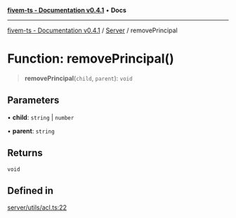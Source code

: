 [**fivem-ts - Documentation v0.4.1**](../../../README.md) • **Docs**

***

[fivem-ts - Documentation v0.4.1](../../../README.md) / [Server](../README.md) / removePrincipal

# Function: removePrincipal()

> **removePrincipal**(`child`, `parent`): `void`

## Parameters

• **child**: `string` \| `number`

• **parent**: `string`

## Returns

`void`

## Defined in

[server/utils/acl.ts:22](https://github.com/Purpose-Dev/fivem-ts/blob/main/src/server/utils/acl.ts#L22)
